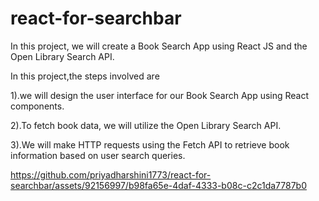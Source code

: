 # react-for-searchbar
In this project, we will create a Book Search App using React JS and the Open Library Search API.  

In this project,the steps involved  are    

1).we will design the user interface for our Book Search App using React components.  

2).To fetch book data, we will utilize the Open Library Search API.  

3).We will make HTTP requests using the Fetch API to retrieve book information based on user search queries. 





https://github.com/priyadharshini1773/react-for-searchbar/assets/92156997/b98fa65e-4daf-4333-b08c-c2c1da7787b0


